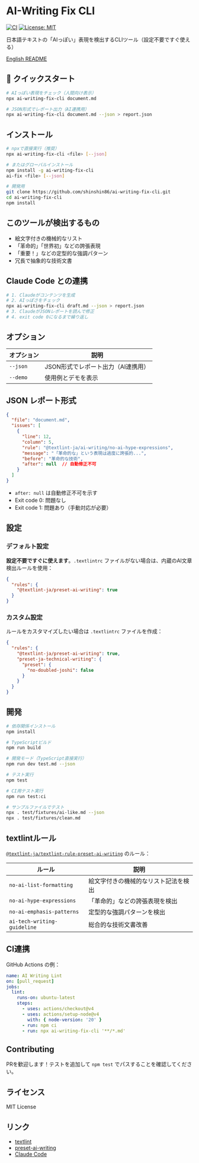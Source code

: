 # AI-Writing Fix CLI

[![CI](https://github.com/shinshin86/ai-writing-fix-cli/actions/workflows/ci.yml/badge.svg)](https://github.com/shinshin86/ai-writing-fix-cli/actions/workflows/ci.yml)
[![License: MIT](https://img.shields.io/badge/License-MIT-yellow.svg)](https://opensource.org/licenses/MIT)

日本語テキストの「AIっぽい」表現を検出するCLIツール（設定不要ですぐ使える）

[English README](./README.md)

## 🚀 クイックスタート

```bash
# AIっぽい表現をチェック（人間向け表示）
npx ai-writing-fix-cli document.md

# JSON形式でレポート出力（AI連携用）
npx ai-writing-fix-cli document.md --json > report.json
```

## インストール

```bash
# npxで直接実行（推奨）
npx ai-writing-fix-cli <file> [--json]

# またはグローバルインストール
npm install -g ai-writing-fix-cli
ai-fix <file> [--json]

# 開発用
git clone https://github.com/shinshin86/ai-writing-fix-cli.git
cd ai-writing-fix-cli
npm install
```

## このツールが検出するもの

- 絵文字付きの機械的なリスト
- 「革命的」「世界初」などの誇張表現
- 「重要！」などの定型的な強調パターン
- 冗長で抽象的な技術文書

## Claude Code との連携

```bash
# 1. Claudeがコンテンツを生成
# 2. AIっぽさをチェック
npx ai-writing-fix-cli draft.md --json > report.json
# 3. ClaudeがJSONレポートを読んで修正
# 4. exit code 0になるまで繰り返し
```

## オプション

| オプション | 説明 |
|----------|------|
| `--json` | JSON形式でレポート出力（AI連携用） |
| `--demo` | 使用例とデモを表示 |

## JSON レポート形式

```json
{
  "file": "document.md",
  "issues": [
    {
      "line": 12,
      "column": 5,
      "rule": "@textlint-ja/ai-writing/no-ai-hype-expressions",
      "message": "「革命的な」という表現は過度に誇張的...",
      "before": "革命的な技術",
      "after": null  // 自動修正不可
    }
  ]
}
```

- `after: null` は自動修正不可を示す
- Exit code 0: 問題なし
- Exit code 1: 問題あり（手動対応が必要）

## 設定

### デフォルト設定

**設定不要ですぐに使えます**。`.textlintrc` ファイルがない場合は、内蔵のAI文章検出ルールを使用：

```json
{
  "rules": {
    "@textlint-ja/preset-ai-writing": true
  }
}
```

### カスタム設定

ルールをカスタマイズしたい場合は `.textlintrc` ファイルを作成：

```json
{
  "rules": {
    "@textlint-ja/preset-ai-writing": true,
    "preset-ja-technical-writing": {
      "preset": {
        "no-doubled-joshi": false
      }
    }
  }
}
```

## 開発

```bash
# 依存関係インストール
npm install

# TypeScriptビルド
npm run build

# 開発モード（TypeScript直接実行）
npm run dev test.md --json

# テスト実行
npm test

# CI用テスト実行
npm run test:ci

# サンプルファイルでテスト
npx . test/fixtures/ai-like.md --json
npx . test/fixtures/clean.md
```

## textlintルール

[`@textlint-ja/textlint-rule-preset-ai-writing`](https://github.com/textlint-ja/textlint-rule-preset-ai-writing) のルール：

| ルール | 説明 |
|-------|------|
| `no-ai-list-formatting` | 絵文字付きの機械的なリスト記法を検出 |
| `no-ai-hype-expressions` | 「革命的」などの誇張表現を検出 |
| `no-ai-emphasis-patterns` | 定型的な強調パターンを検出 |
| `ai-tech-writing-guideline` | 総合的な技術文書改善 |

## CI連携

GitHub Actions の例：

```yaml
name: AI Writing Lint
on: [pull_request]
jobs:
  lint:
    runs-on: ubuntu-latest
    steps:
      - uses: actions/checkout@v4
      - uses: actions/setup-node@v4
        with: { node-version: '20' }
      - run: npm ci
      - run: npx ai-writing-fix-cli '**/*.md'
```


## Contributing

PRを歓迎します！テストを追加して `npm test` でパスすることを確認してください。

## ライセンス

MIT License

## リンク

- [textlint](https://textlint.github.io/)
- [preset-ai-writing](https://github.com/textlint-ja/textlint-rule-preset-ai-writing)
- [Claude Code](https://claude.ai/code)